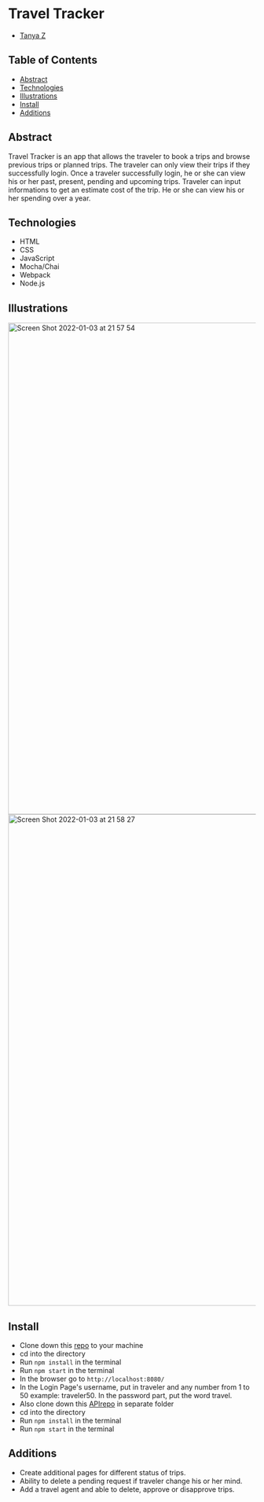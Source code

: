 # Travel Tracker
- [Tanya Z](https://github.com/tanyazhuge)

## Table of Contents
- [Abstract](#Abstract)
- [Technologies](#Technologies)
- [Illustrations](#Illustrations)
- [Install](#Install)
- [Additions](#Additions)

## Abstract
Travel Tracker is an app that allows the traveler to book a trips and browse previous trips or planned trips. The traveler can only view their trips if they successfully login. Once a traveler successfully login, he or she can view his or her past, present, pending and upcoming trips. Traveler can input informations to get an estimate cost of the trip. He or she can view his or her spending over a year.

## Technologies
-  HTML
-  CSS
-  JavaScript
-  Mocha/Chai
-  Webpack
-  Node.js

## Illustrations
<img width="1000" alt="Screen Shot 2022-01-03 at 21 57 54" src="https://user-images.githubusercontent.com/87670195/148015890-16e59965-2383-4f55-9387-f5bf68925472.png">

<img width="1000" alt="Screen Shot 2022-01-03 at 21 58 27" src="https://user-images.githubusercontent.com/87670195/148015883-64244556-d7a5-489d-b85d-4d5f56ef3400.png">

## Install
-  Clone down this [repo](https://github.com/tanyazhuge/travel-tracker) to your machine
-  cd into the directory
-  Run `npm install` in the terminal
-  Run `npm start` in the terminal
-  In the browser go to `http://localhost:8080/`
-  In the Login Page's username, put in traveler and any number from 1 to 50 example: traveler50. In the password part, put the word travel.
- Also clone down this [APIrepo](https://github.com/turingschool-examples/travel-tracker-api) in separate folder
- cd into the directory
-  Run `npm install` in the terminal
-  Run `npm start` in the terminal

## Additions
- Create additional pages for different status of trips.
- Ability to delete a pending request if traveler change his or her mind.
- Add a travel agent and able to delete, approve or disapprove trips.
